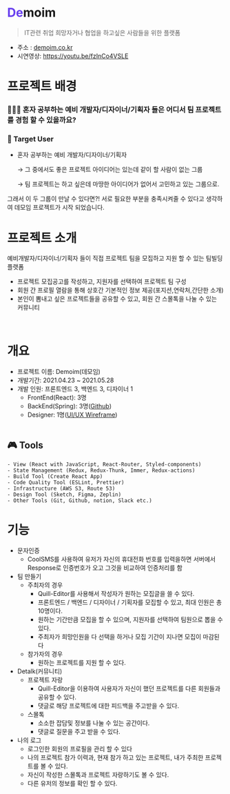 # <span style='color:#683fee'>De</span>moim
  > IT관련 취업 희망자거나 협업을 하고싶은 사람들을 위한 플랫폼
  + 주소 : <a href="http://demoim.co.kr/" target="_blank">demoim.co.kr</a> 
+ 시연영상: https://youtu.be/fzInCo4VSLE


# 프로젝트 배경 
### 🤷🏻‍♀️ 혼자 공부하는 예비 개발자/디자이너/기획자 들은 어디서 팀 프로젝트를 경험 할 수 있을까요? 
### 🚀 Target User 
* 혼자 공부하는 예비 개발자/디자이너/기획자 

  → 그 중에서도 좋은 프로젝트 아이디어는 있는데 같이 할 사람이 없는 그룹 

  → 팀 프로젝트는 하고 싶은데 마땅한 아이디어가 없어서 고민하고 있는 그룹으로. 

그래서 이 두 그룹이 만날 수 있다면?! 서로 필요한 부분을 충족시켜줄 수 있다고 생각하여 데모임 프로젝트가 시작 되었습니다. 
# 프로젝트 소개 
예비개발자/디자이너/기획자 들이 직접 프로젝트 팀을 모집하고 지원 할 수 있는 팀빌딩 플랫폼 
* 프로젝트 모집공고를 작성하고, 지원자를 선택하여 프로젝트 팀 구성 
* 회원 간 프로필 열람을 통해 상호간 기본적인 정보 제공(포지션,연락처,간단한 소개) 
* 본인이 뽐내고 싶은 프로젝트들을 공유할 수 있고, 회원 간 스몰톡을 나눌 수 있는 커뮤니티
</br>

# 개요
  + 프로젝트 이름: Demoim(데모임)
  + 개발기간: 2021.04.23 ~ 2021.05.28
  + 개발 인원: 프론트엔드 3, 백엔드 3, 디자이너 1
      +  FrontEnd(React): 3명
      +  BackEnd(Spring):  3명([Github](https://github.com/strong1133/DeMoim_Backend))
      +  Designer: 1명([UI/UX Wireframe](https://app.zeplin.io/project/608a507a3f3d51355497c44c))
      </br>

## 🎮 Tools

```
- View (React with JavaScript, React-Router, Styled-components)
- State Management (Redux, Redux-Thunk, Immer, Redux-actions)
- Build Tool (Create React App)
- Code Quality Tool (ESLint, Prettier)
- Infrastructure (AWS S3, Route 53)
- Design Tool (Sketch, Figma, Zeplin)
- Other Tools (Git, Github, notion, Slack etc.)
```

# 기능
  + 문자인증
    +  CoolSMS를 사용하여 유저가 자신의 휴대전화 번호를 입력을하면 서버에서 Response로 인증번호가 오고 그것을 비교하여 인증처리를 함
  +  팀 만들기
        +  주최자의 경우
           + Quill-Editor를 사용해서 작성자가 원하는 모집글을 쓸 수 있다.
            +  프론트엔드 / 백엔드 / 디자이너 / 기획자를 모집할 수 있고, 최대 인원은 총 10명이다.
            +  원하는 기간만큼 모집을 할 수 있으며, 지원자를 선택하여 팀원으로 뽑을 수 있다.
            +  주최자가 희망인원을 다 선택을 하거나 모집 기간이 지나면 모집이 마감된다
        +  참가자의 경우
            + 원하는 프로젝트를 지원 할 수 있다.
   +  Detalk(커뮤니티)
        + 프로젝트 자랑
            + Quill-Editor을 이용하여 사용자가 자신이 했던 프로젝트를  다른 회원들과 공유할 수 있다.
            + 댓글로 해당 프로젝트에 대한 피드백을 주고받을 수 있다.
        + 스몰톡
            + 소소한 잡담및 정보를 나눌 수 있는 공간이다.
            + 댓글로 질문을 주고 받을 수 있다.
  + 나의 로그
      + 로그인한 회원의 프로필을 관리 할 수 있다
      + 나의 프로젝트 참가 이력과, 현재 참가 하고 있는 프로젝트, 내가 주최한 프로젝트를 볼 수 있다.      
      +  자신이 작성한 스몰톡과 프로젝트 자랑하기도 볼 수 있다.  
      + 다른 유저의 정보를 확인 할 수 있다.





